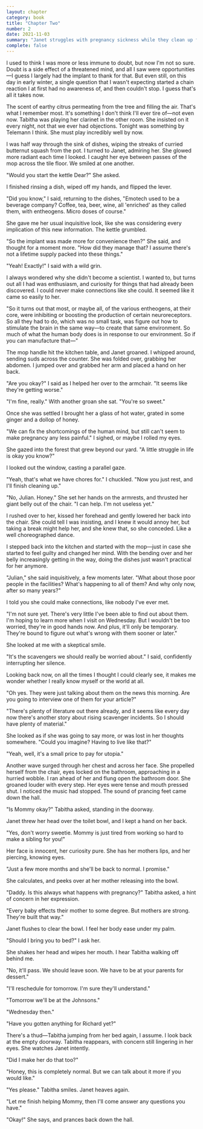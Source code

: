 ```yaml
---
layout: chapter
category: book
title: "Chapter Two"
number: 2
date: 2021-11-03
summary: "Janet struggles with pregnancy sickness while they clean up from dinner. Tabitha is concerned for her mothers health."
complete: false
---
```


I used to think I was more or less immune to doubt, but now I'm not so sure. Doubt is a side effect of a threatened mind, and all I saw were opportunities—I guess I largely had the implant to thank for that. But even still, on this day in early winter, a single question that I wasn't expecting started a chain reaction I at first had no awareness of, and then couldn't stop. I guess that's all it takes now.

The scent of earthy citrus permeating from the tree and filling the air. That's what I remember most. It's something I don't think I'll ever tire of—not even now. Tabitha was playing her clarinet in the other room. She insisted on it every night, not that we ever had objections. Tonight was something by Telemann I think. She must play incredibly well by now.

I was half way through the sink of dishes, wiping the streaks of curried butternut squash from the pot. I turned to Janet, admiring her. She glowed more radiant each time I looked. I caught her eye between passes of the mop across the tile floor. We smiled at one another.

"Would you start the kettle Dear?" She asked.

I finished rinsing a dish, wiped off my hands, and flipped the lever.

"Did you know," I said, returning to the dishes, "Emotech used to be a beverage company? Coffee, tea, beer, wine, all 'enriched' as they called them, with entheogens. Micro doses of course."

She gave me her usual inquisitive look, like she was considering every implication of this new information. The kettle grumbled.

"So the implant was made more for convenience then?" She said, and thought for a moment more. "How did they manage that? I assume there's not a lifetime supply packed into these things."

"Yeah! Exactly!" I said with a wild grin.

I always wondered why she didn't become a scientist. I wanted to, but turns out all I had was enthusiasm, and curiosity for things that had already been discovered. I could never make connections like she could. It seemed like it came so easily to her.

"So it turns out that most, or maybe all, of the various entheogens, at their core, were inhibiting or boosting the production of certain neuroreceptors. So all they had to do, which was no small task, was figure out how to stimulate the brain in the same way—to create that same environment. So much of what the human body does is in response to our environment. So if you can manufacture that—"

The mop handle hit the kitchen table, and Janet groaned. I whipped around, sending suds across the counter. She was folded over, grabbing her abdomen. I jumped over and grabbed her arm and placed a hand on her back.

"Are you okay?" I said as I helped her over to the armchair. "It seems like they're getting worse."

"I'm fine, really." With another groan she sat. "You're so sweet."

Once she was settled I brought her a glass of hot water, grated in some ginger and a dollop of honey.

"We can fix the shortcomings of the human mind, but still can't seem to make pregnancy any less painful." I sighed, or maybe I rolled my eyes.

She gazed into the forest that grew beyond our yard. "A little struggle in life is okay you know?"

I looked out the window, casting a parallel gaze.

"Yeah, that's what we have chores for." I chuckled. "Now you just rest, and I'll finish cleaning up."

"No, Julian. Honey." She set her hands on the armrests, and thrusted her giant belly out of the chair. "I can help. I'm not useless yet."

I rushed over to her, kissed her forehead and gently lowered her back into the chair. She could tell I was insisting, and I knew it would annoy her, but taking a break might help her, and she knew that, so she conceded. Like a well choreographed dance.

I stepped back into the kitchen and started with the mop—just in case she started to feel guilty and changed her mind. With the bending over and her belly increasingly getting in the way, doing the dishes just wasn't practical for her anymore.

"Julian," she said inquisitively, a few moments later. "What about those poor people in the facilities? What's happening to all of them? And why only now, after so many years?"

I told you she could make connections, like nobody I've ever met.

"I'm not sure yet. There's very little I've been able to find out about them. I'm hoping to learn more when I visit on Wednesday. But I wouldn't be too worried, they're in good hands now. And plus, it'll only be temporary. They're bound to figure out what's wrong with them sooner or later."

She looked at me with a skeptical smile.

"It's the scavengers we should really be worried about." I said, confidently interrupting her silence.

Looking back now, on all the times I thought I could clearly see, it makes me wonder whether I really know myself or the world at all.

"Oh yes. They were just talking about them on the news this morning. Are you going to interview one of them for your article?"

"There's plenty of literature out there already, and it seems like every day now there's another story about rising scavenger incidents. So I should have plenty of material."

She looked as if she was going to say more, or was lost in her thoughts somewhere. "Could you imagine? Having to live like that?"

"Yeah, well, it's a small price to pay for utopia."

Another wave surged through her chest and across her face. She propelled herself from the chair, eyes locked on the bathroom, approaching in a hurried wobble. I ran ahead of her and flung open the bathroom door. She groaned louder with every step. Her eyes were tense and mouth pressed shut. I noticed the music had stopped. The sound of prancing feet came down the hall.

"Is Mommy okay?" Tabitha asked, standing in the doorway.

Janet threw her head over the toilet bowl, and I kept a hand on her back.

"Yes, don't worry sweetie. Mommy is just tired from working so hard to make a sibling for you!"

Her face is innocent, her curiosity pure. She has her mothers lips, and her piercing, knowing eyes.

"Just a few more months and she'll be back to normal. I promise."

She calculates, and peeks over at her mother releasing into the bowl.

"Daddy. Is this always what happens with pregnancy?" Tabitha asked, a hint of concern in her expression.

"Every baby effects their mother to some degree. But mothers are strong. They're built that way."

Janet flushes to clear the bowl. I feel her body ease under my palm.

"Should I bring you to bed?" I ask her.

She shakes her head and wipes her mouth. I hear Tabitha walking off behind me.

"No, it'll pass. We should leave soon. We have to be at your parents for dessert."

"I'll reschedule for tomorrow. I'm sure they'll understand."

"Tomorrow we'll be at the Johnsons."

"Wednesday then."

"Have you gotten anything for Richard yet?"

There's a thud—Tabitha jumping from her bed again, I assume. I look back at the empty doorway. Tabitha reappears, with concern still lingering in her eyes. She watches Janet intently.

"Did I make her do that too?"

"Honey, this is completely normal. But we can talk about it more if you would like."

"Yes please." Tabitha smiles.
Janet heaves again.

"Let me finish helping Mommy, then I'll come answer any questions you have."

"Okay!" She says, and prances back down the hall.

